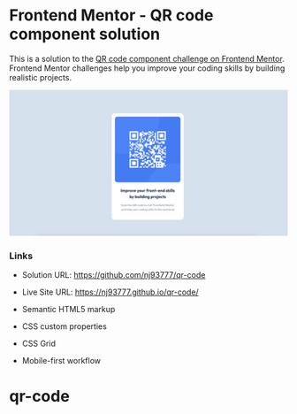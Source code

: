 # Frontend Mentor - QR code component solution

This is a solution to the [QR code component challenge on Frontend Mentor](https://www.frontendmentor.io/challenges/qr-code-component-iux_sIO_H). Frontend Mentor challenges help you improve your coding skills by building realistic projects.

![](./screenshot.jpg)

### Links

- Solution URL: https://github.com/nj93777/qr-code
- Live Site URL: https://nj93777.github.io/qr-code/

- Semantic HTML5 markup
- CSS custom properties
- CSS Grid
- Mobile-first workflow
# qr-code
